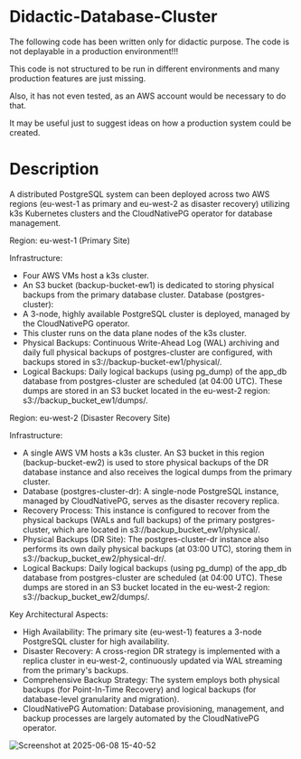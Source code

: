 # Didactic-Database-Cluster

The following code has been written only for didactic purpose.
The code is not deplayable in a production environment!!!

This code is not structured to be run in different environments and many production features are just missing.

Also, it has not even tested, as an AWS account would be necessary to do that.

It may be useful just to suggest ideas on how a production system could be created.


# Description


A distributed PostgreSQL system can been deployed across two AWS regions (eu-west-1 as primary and eu-west-2 as disaster recovery) utilizing k3s Kubernetes clusters and the CloudNativePG operator for database management.

Region: eu-west-1 (Primary Site)

Infrastructure: 
- Four AWS VMs host a k3s cluster.
- An S3 bucket (backup-bucket-ew1) is dedicated to storing physical backups from the primary database cluster.
Database (postgres-cluster):
- A 3-node, highly available PostgreSQL cluster is deployed, managed by the CloudNativePG operator.
- This cluster runs on the data plane nodes of the k3s cluster.
- Physical Backups: Continuous Write-Ahead Log (WAL) archiving and daily full physical backups of postgres-cluster are configured, with backups stored in s3://backup-bucket-ew1/physical/.
- Logical Backups: Daily logical backups (using pg_dump) of the app_db database from postgres-cluster are scheduled (at 04:00 UTC). These dumps are stored in an S3 bucket located in the eu-west-2 region: s3://backup_bucket_ew1/dumps/.


Region: eu-west-2 (Disaster Recovery Site)

Infrastructure: 
- A single AWS VM hosts a k3s cluster. An S3 bucket in this region (backup-bucket-ew2) is used to store physical backups of the DR database instance and also receives the logical dumps from the primary cluster.
- Database (postgres-cluster-dr): A single-node PostgreSQL instance, managed by CloudNativePG, serves as the disaster recovery replica.
- Recovery Process: This instance is configured to recover from the physical backups (WALs and full backups) of the primary postgres-cluster, which are located in s3://backup_bucket_ew1/physical/.
- Physical Backups (DR Site): The postgres-cluster-dr instance also performs its own daily physical backups (at 03:00 UTC), storing them in s3://backup_bucket_ew2/physical-dr/.
- Logical Backups: Daily logical backups (using pg_dump) of the app_db database from postgres-cluster are scheduled (at 04:00 UTC). These dumps are stored in an S3 bucket located in the eu-west-2 region: s3://backup_bucket_ew2/dumps/.


Key Architectural Aspects:

- High Availability: The primary site (eu-west-1) features a 3-node PostgreSQL cluster for high availability.
- Disaster Recovery: A cross-region DR strategy is implemented with a replica cluster in eu-west-2, continuously updated via WAL streaming from the primary's backups.
- Comprehensive Backup Strategy: The system employs both physical backups (for Point-In-Time Recovery) and logical backups (for database-level granularity and migration).
- CloudNativePG Automation: Database provisioning, management, and backup processes are largely automated by the CloudNativePG operator.


![Screenshot at 2025-06-08 15-40-52](https://github.com/user-attachments/assets/399dcd4a-a78a-47cf-ac2d-8f6d57b95efc)




